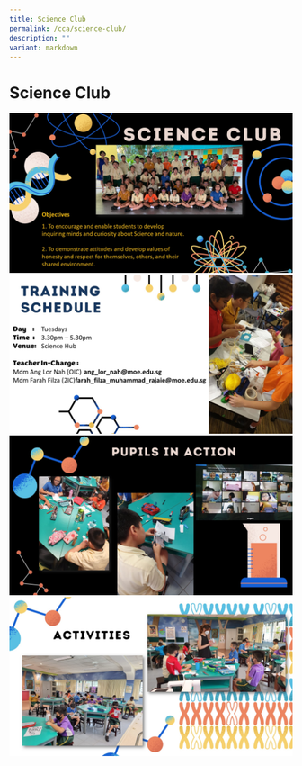 ```yaml
---
title: Science Club
permalink: /cca/science-club/
description: ""
variant: markdown
---
```

# Science Club

![](/images/CCAs/SciCLub/2024_SciClub_Slide1.JPG)
![](/images/CCAs/SciCLub/2024_SciClub_Slide2.JPG)
![](/images/CCAs/SciCLub/2024_SciClub_Slide3.JPG)
![](/images/CCAs/SciCLub/2024_SciClub_Slide4.JPG)